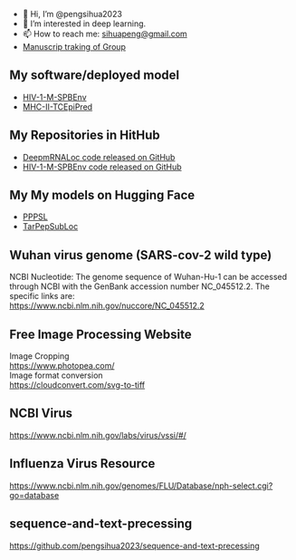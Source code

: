 - 👋 Hi, I’m @pengsihua2023
- 👀 I’m interested in deep learning.
- 📫 How to reach me: sihuapeng@gmail.com
- [Manuscrip traking of Group](https://github.com/PGCoE-CAPE/Manuscript-tracking)  

## My software/deployed model
- [HIV-1-M-SPBEnv](https://www.hivsubclass.com/)
- [MHC-II-TCEpiPred](http://72.167.44.178:8000/)
## My Repositories in HitHub
- [DeepmRNALoc code released on GitHub](https://github.com/Thales-research-institute/DeepmRNALoc)
- [HIV-1-M-SPBEnv code released on GitHub](https://github.com/pengsihua2023/HIV-1-M-SPBEnv)
## My My models on Hugging Face
- [PPPSL](https://huggingface.co/sihuapeng/PPPSL)
- [TarPepSubLoc](https://huggingface.co/sihuapeng/TarPepSubLoc)

## Wuhan virus genome (SARS-cov-2 wild type) 
NCBI Nucleotide: The genome sequence of Wuhan-Hu-1 can be accessed through NCBI with the GenBank accession number NC_045512.2. The specific links are:  
https://www.ncbi.nlm.nih.gov/nuccore/NC_045512.2  

## Free Image Processing Website
Image Cropping  
https://www.photopea.com/  
Image format conversion  
https://cloudconvert.com/svg-to-tiff  

## NCBI Virus
https://www.ncbi.nlm.nih.gov/labs/virus/vssi/#/  

## Influenza Virus Resource
https://www.ncbi.nlm.nih.gov/genomes/FLU/Database/nph-select.cgi?go=database  
## sequence-and-text-precessing
https://github.com/pengsihua2023/sequence-and-text-precessing  

<!---
pengsihua2023/pengsihua2023 is a ✨ special ✨ repository because its `README.md` (this file) appears on your GitHub profile.
You can click the Preview link to take a look at your changes.
--->
